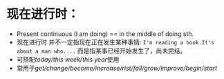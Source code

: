 # 现在进行时：  
* Present continuous (I am doing)  == in the middle of doing sth.
* 现在进行时 并不一定指现在正在发生某种事情: `I'm reading a book.It's about a man who....` 而是指某事已经开始发生了，尚未完结。
* 可搭配*today/this week/this year*使用
* 常用于*get/change/become/increase/rist/fall/grow/improve/begin/start*



